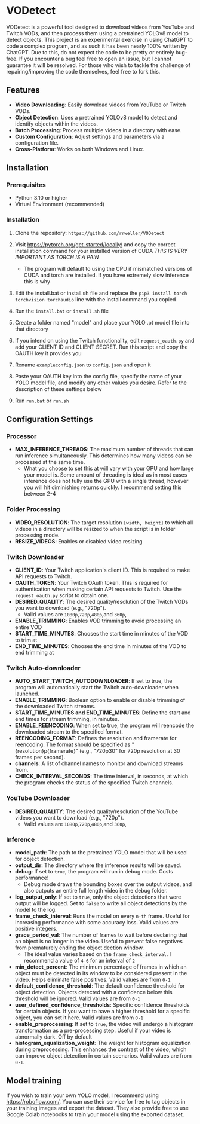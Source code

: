# VODetect

VODetect is a powerful tool designed to download videos from YouTube and Twitch VODs, and then process them using a pretrained YOLOv8 model to detect objects. This project is an experimental exercise in using ChatGPT to code a complex program, and as such it has been nearly 100% written by ChatGPT. Due to this, do not expect the code to be pretty or entirely bug-free. If you encounter a bug feel free to open an issue, but I cannot guarantee it will be resolved. For those who wish to tackle the challenge of repairing/improving the code themselves, feel free to fork this.

## Features

- **Video Downloading**: Easily download videos from YouTube or Twitch VODs.
- **Object Detection**: Uses a pretrained YOLOv8 model to detect and identify objects within the videos.
- **Batch Processing**: Process multiple videos in a directory with ease.
- **Custom Configuration**: Adjust settings and parameters via a configuration file.
- **Cross-Platform**: Works on both Windows and Linux.

## Installation

### Prerequisites

- Python 3.10 or higher
- Virtual Environment (recommended)

### Installation

1. Clone the repository:
``https://github.com/rrweller/VODetect``

2. Visit https://pytorch.org/get-started/locally/ and copy the correct installation command for your installed version of CUDA *THIS IS VERY IMPORTANT AS TORCH IS A PAIN*
   - The program will default to using the CPU if mismatched versions of CUDA and torch are installed. If you have extremely slow inference this is why

4. Edit the install.bat or install.sh file and replace the ``pip3 install torch torchvision torchaudio`` line with the install command you copied

5. Run the ``install.bat`` or ``install.sh`` file

6. Create a folder named "model" and place your YOLO .pt model file into that directory

7. If you intend on using the Twitch functionality, edit ``request_oauth.py`` and add your CLIENT ID and CLIENT SECRET. Run this script and copy the OAUTH key it provides you

8. Rename ``exampleconfig.json`` to ``config.json`` and open it

9. Paste your OAUTH key into the config file, specify the name of your YOLO model file, and modify any other values you desire. Refer to the description of these settings below

10. Run ``run.bat`` or ``run.sh``


## Configuration Settings

### Processor
- **MAX_INFERENCE_THREADS**: The maximum number of threads that can run inference simultaneously. This determines how many videos can be processed at the same time.
  - What you choose to set this at will vary with your GPU and how large your model is. Some amount of threading is ideal as in most cases inference does not fully use the GPU with a single thread, however you will hit diminishing returns quickly. I recommend setting this between 2-4

### Folder Processing
- **VIDEO_RESOLUTION**: The target resolution `[width, height]` to which all videos in a directory will be resized to when the script is in folder processing mode.
- **RESIZE_VIDEOS**: Enables or disabled video resizing

### Twitch Downloader
- **CLIENT_ID**: Your Twitch application's client ID. This is required to make API requests to Twitch.
- **OAUTH_TOKEN**: Your Twitch OAuth token. This is required for authentication when making certain API requests to Twitch. Use the `request_oauth.py` script to obtain one.
- **DESIRED_QUALITY**: The desired quality/resolution of the Twitch VODs you want to download (e.g., "720p").
  - Valid values are ``1080p``,``720p``,``480p``,and ``360p``,
- **ENABLE_TRIMMING**: Enables VOD trimming to avoid processing an entire VOD
- **START_TIME_MINUTES**: Chooses the start time in minutes of the VOD to trim at
- **END_TIME_MINUTES**: Chooses the end time in minutes of the VOD to end trimming at

### Twitch Auto-downloader
- **AUTO_START_TWITCH_AUTODOWNLOADER**: If set to true, the program will automatically start the Twitch auto-downloader when launched.
- **ENABLE_TRIMMING**: Boolean option to enable or disable trimming of the downloaded Twitch streams.
- **START_TIME_MINUTES and END_TIME_MINUTES**: Define the start and end times for stream trimming, in minutes.
- **ENABLE_REENCODING**: When set to true, the program will reencode the downloaded stream to the specified format.
- **REENCODING_FORMAT**: Defines the resolution and framerate for reencoding. The format should be specified as "{resolution}p{framerate}" (e.g., "720p30" for 720p resolution at 30 frames per second).
- **channels**: A list of channel names to monitor and download streams from.
- **CHECK_INTERVAL_SECONDS**: The time interval, in seconds, at which the program checks the status of the specified Twitch channels.

### YouTube Downloader
- **DESIRED_QUALITY**: The desired quality/resolution of the YouTube videos you want to download (e.g., "720p").
  - Valid values are ``1080p``,``720p``,``480p``,and ``360p``,

### Inference
- **model_path**: The path to the pretrained YOLO model that will be used for object detection.
- **output_dir**: The directory where the inference results will be saved.
- **debug**: If set to `true`, the program will run in debug mode. Costs performance!
  - Debug mode draws the bounding boxes over the output videos, and also outputs an entire full length video in the debug folder.
- **log_output_only**: If set to `true`, only the object detections that were output will be logged. Set to `false` to write all object detections by the model to the log.
- **frame_check_interval**: Runs the model on every `n-th` frame. Useful for increasing performance with some accuracy loss. Valid values are positive integers.
- **grace_period_val**: The number of frames to wait before declaring that an object is no longer in the video. Useful to prevent false negatives from prematurely ending the object dection window.
  - The ideal value varies based on the `frame_check_interval`. I recommend a value of `4-6` for an interval of `2`
- **min_detect_percent**: The minimum percentage of frames in which an object must be detected in its window to be considered present in the video. Helps eliminate false positives. Valid values are from `0-1`
- **default_confidence_threshold**: The default confidence threshold for object detection. Objects detected with a confidence below this threshold will be ignored. Valid values are from `0-1`
- **user_defined_confidence_thresholds**: Specific confidence thresholds for certain objects. If you want to have a higher threshold for a specific object, you can set it here. Valid values are from `0-1`
- **enable_preprocessing**: If set to `true`, the video will undergo a histogram transformation as a pre-processing step. Useful if your video is abnormally dark. Off by default
- **histogram_equalization_weight**: The weight for histogram equalization during preprocessing. This enhances the contrast of the video, which can improve object detection in certain scenarios. Valid values are from `0-1`.

## Model training
If you wish to train your own YOLO model, I recommend using https://roboflow.com/. You can use their service for free to tag objects in your training images and export the dataset. They also provide free to use Google Colab notebooks to train your model using the exported dataset.

